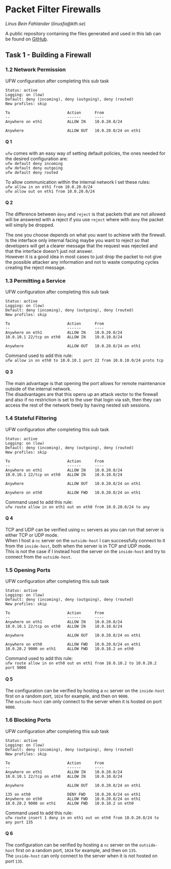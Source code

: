 # Packet Filter Firewalls
_Linus Bein Fahlander_ (_linusfa@kth.se_)

A public repository containing the files generated and used in this lab can be found on [GitHub](https://github.com/LinusBF/iv1013-pf-firewall).
## Task 1 - Building a Firewall
### 1.2 Network Permission
UFW configuration after completing this sub task
```shell script
Status: active
Logging: on (low)
Default: deny (incoming), deny (outgoing), deny (routed)
New profiles: skip

To                         Action      From
--                         ------      ----
Anywhere on eth1           ALLOW IN    10.0.20.0/24              

Anywhere                   ALLOW OUT   10.0.20.0/24 on eth1 
```
#### Q 1
`ufw` comes with an easy way of setting default policies, the ones needed for the desired configuration are:\
`ufw default deny incoming`\
`ufw default deny outgoing`\
`ufw default deny routed`

To allow communication within the internal network I set these rules:\
`ufw allow in on eth1 from 10.0.20.0/24`\
`ufw allow out on eth1 from 10.0.20.0/24`

#### Q 2
The difference between `deny` and `reject` is that packets that are not allowed
will be answered with a reject if you use `reject` where with `deny` the packet
will simply be dropped.

The one you choose depends on what you want to achieve with the firewall.\
Is the interface only internal facing maybe you want to reject so that developers will get a clearer message that the request was rejected and that the interface doesn't just not answer.\
However it is a good idea in most cases to just drop the packet to not give the possible attacker any information and not to waste computing cycles creating the reject message.

<div class="page-break"></div>

### 1.3 Permitting a Service
UFW configuration after completing this sub task
```shell script
Status: active
Logging: on (low)
Default: deny (incoming), deny (outgoing), deny (routed)
New profiles: skip

To                         Action      From
--                         ------      ----
Anywhere on eth1           ALLOW IN    10.0.20.0/24              
10.0.10.1 22/tcp on eth0   ALLOW IN    10.0.10.0/24              

Anywhere                   ALLOW OUT   10.0.20.0/24 on eth1
```
Command used to add this rule:\
`ufw allow in on eth0 to 10.0.10.1 port 22 from 10.0.10.0/24 proto tcp`
#### Q 3
The main advantage is that opening the port allows for remote maintenance outside of the internal network.\
The disadvantages are that this opens up an attack vector to the firewall and also if no restriction is set to the user that login via ssh, then they can access the rest of the network freely by having nested ssh sessions. 


### 1.4 Stateful Filtering
UFW configuration after completing this sub task
```shell script
Status: active
Logging: on (low)
Default: deny (incoming), deny (outgoing), deny (routed)
New profiles: skip

To                         Action      From
--                         ------      ----
Anywhere on eth1           ALLOW IN    10.0.20.0/24              
10.0.10.1 22/tcp on eth0   ALLOW IN    10.0.10.0/24              

Anywhere                   ALLOW OUT   10.0.20.0/24 on eth1      

Anywhere on eth0           ALLOW FWD   10.0.20.0/24 on eth1
```
Command used to add this rule:\
`ufw route allow in on eth1 out on eth0 from 10.0.20.0/24 to any`
#### Q 4
TCP and UDP can be verified using `nc` servers as you can run that server is either TCP or UDP mode.\
When I host a `nc` server on the `outside-host` I can successfully connect to it from the `inside-host`, both when the server is in TCP and UDP mode.\
This is not the case if I instead host the server on the `inside-host` and try to connect from the `outside-host`.


### 1.5 Opening Ports
UFW configuration after completing this sub task
```shell script
Status: active
Logging: on (low)
Default: deny (incoming), deny (outgoing), deny (routed)
New profiles: skip

To                         Action      From
--                         ------      ----
Anywhere on eth1           ALLOW IN    10.0.20.0/24              
10.0.10.1 22/tcp on eth0   ALLOW IN    10.0.10.0/24              

Anywhere                   ALLOW OUT   10.0.20.0/24 on eth1      

Anywhere on eth0           ALLOW FWD   10.0.20.0/24 on eth1      
10.0.20.2 9000 on eth1     ALLOW FWD   10.0.10.2 on eth0
```
Command used to add this rule:\
`ufw route allow in on eth0 out on eth1 from 10.0.10.2 to 10.0.20.2 port 9000`
#### Q 5
The configuration can be verified by hosting a `nc` server on the `inside-host` first on a random port, `1024` for example, and then on `9000`.\
The `outside-host` can only connect to the server when it is hosted on port `9000`.


### 1.6 Blocking Ports
UFW configuration after completing this sub task
```shell script
Status: active
Logging: on (low)
Default: deny (incoming), deny (outgoing), deny (routed)
New profiles: skip

To                         Action      From
--                         ------      ----
Anywhere on eth1           ALLOW IN    10.0.20.0/24              
10.0.10.1 22/tcp on eth0   ALLOW IN    10.0.10.0/24              

Anywhere                   ALLOW OUT   10.0.20.0/24 on eth1      

135 on eth0                DENY FWD    10.0.20.0/24 on eth1      
Anywhere on eth0           ALLOW FWD   10.0.20.0/24 on eth1      
10.0.20.2 9000 on eth1     ALLOW FWD   10.0.10.2 on eth0
```
Command used to add this rule:\
`ufw route insert 1 deny in on eth1 out on eth0 from 10.0.20.0/24 to any port 135`
#### Q 6
The configuration can be verified by hosting a `nc` server on the `outside-host` first on a random port, `1024` for example, and then on `135`.\
The `inside-host` can only connect to the server when it is not hosted on port `135`.

